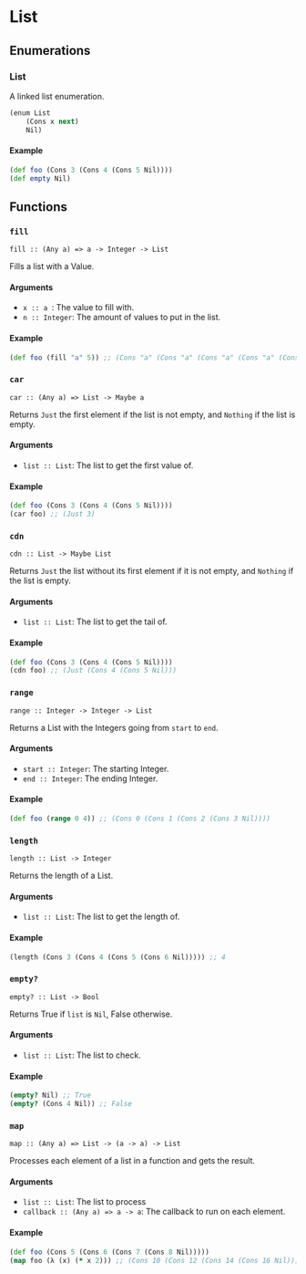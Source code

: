 List
====

Enumerations
------------

### List

A linked list enumeration.

```clojure
(enum List
	(Cons x next)
	Nil)
```

#### Example

```clojure
(def foo (Cons 3 (Cons 4 (Cons 5 Nil))))
(def empty Nil)
```

Functions
---------

### `fill`

`fill :: (Any a) => a -> Integer -> List`

Fills a list with a Value.

#### Arguments

* `x :: a `: The value to fill with.
* `n :: Integer`: The amount of values to put in the list.

#### Example

```clojure
(def foo (fill "a" 5)) ;; (Cons "a" (Cons "a" (Cons "a" (Cons "a" (Cons "a" Nil)))))
```

### `car`

`car :: (Any a) => List -> Maybe a`

Returns `Just` the first element if the list is not empty, and `Nothing` if the list is empty.

#### Arguments

* `list :: List`: The list to get the first value of.

#### Example

```clojure
(def foo (Cons 3 (Cons 4 (Cons 5 Nil))))
(car foo) ;; (Just 3)
```

### `cdn`

`cdn :: List -> Maybe List`

Returns `Just` the list without its first element if it is not empty, and `Nothing` if the list is empty.

#### Arguments

* `list :: List`: The list to get the tail of.

#### Example

```clojure
(def foo (Cons 3 (Cons 4 (Cons 5 Nil))))
(cdn foo) ;; (Just (Cons 4 (Cons 5 Nil)))
```

### `range`

`range :: Integer -> Integer -> List`

Returns a List with the Integers going from `start` to `end`.

#### Arguments

* `start :: Integer`: The starting Integer.
* `end :: Integer`: The ending Integer.

#### Example

```clojure
(def foo (range 0 4)) ;; (Cons 0 (Cons 1 (Cons 2 (Cons 3 Nil))))
```

### `length`

`length :: List -> Integer`

Returns the length of a List.

#### Arguments

* `list :: List`: The list to get the length of.

#### Example

```clojure
(length (Cons 3 (Cons 4 (Cons 5 (Cons 6 Nil))))) ;; 4
```

### `empty?`

`empty? :: List -> Bool`

Returns True if `list` is `Nil`, False otherwise.

#### Arguments

* `list :: List`: The list to check.

#### Example

```clojure
(empty? Nil) ;; True
(empty? (Cons 4 Nil)) ;; False
```

### `map`

`map :: (Any a) => List -> (a -> a) -> List`

Processes each element of a list in a function and gets the result.

#### Arguments

* `list :: List`: The list to process
* `callback :: (Any a) => a -> a`: The callback to run on each element.

#### Example

```clojure
(def foo (Cons 5 (Cons 6 (Cons 7 (Cons 8 Nil)))))
(map foo (λ (x) (* x 2))) ;; (Cons 10 (Cons 12 (Cons 14 (Cons 16 Nil))))
```
